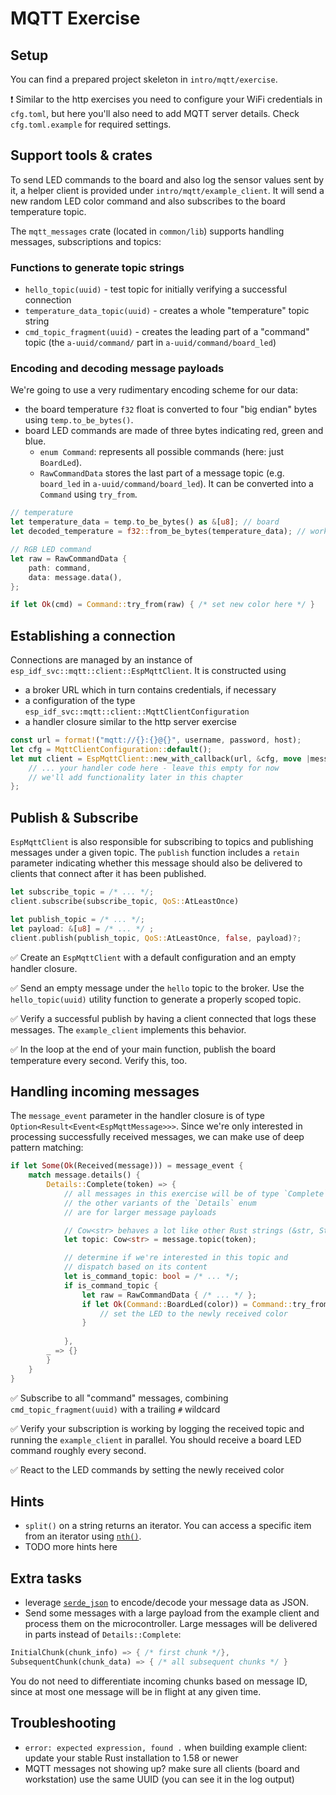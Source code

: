 # MQTT Exercise

## Setup

You can find a prepared project skeleton in `intro/mqtt/exercise`. 

❗️ Similar to the http exercises you need to configure your WiFi credentials in `cfg.toml`, but here you'll also need to add MQTT server details. Check `cfg.toml.example` for required settings.

## Support tools & crates

To send LED commands to the board and also log the sensor values sent by it, a helper client is provided under `intro/mqtt/example_client`. It will send a new random LED color command and also subscribes to the board temperature topic.

The `mqtt_messages` crate (located in `common/lib`) supports handling messages, subscriptions and topics:
### Functions to generate topic strings
- `hello_topic(uuid)` - test topic for initially verifying a successful connection
- `temperature_data_topic(uuid)` - creates a whole "temperature" topic string 
- `cmd_topic_fragment(uuid)` - creates the leading part of a "command" topic (the `a-uuid/command/` part in `a-uuid/command/board_led`)

### Encoding and decoding message payloads


We're going to use a very rudimentary encoding scheme for our data:
- the board temperature `f32` float is converted to four "big endian" bytes using `temp.to_be_bytes()`.
- board LED commands are made of three bytes indicating red, green and blue.
    - `enum Command`: represents all possible commands (here: just `BoardLed`).
    - `RawCommandData` stores the last part of a message topic (e.g. `board_led` in `a-uuid/command/board_led`). It can be converted into a `Command` using `try_from`.

```rust
// temperature
let temperature_data = temp.to_be_bytes() as &[u8]; // board
let decoded_temperature = f32::from_be_bytes(temperature_data); // workstation

// RGB LED command
let raw = RawCommandData {
    path: command,
    data: message.data(),
};

if let Ok(cmd) = Command::try_from(raw) { /* set new color here */ }
```
## Establishing a connection

Connections are managed by an instance of `esp_idf_svc::mqtt::client::EspMqttClient`.
It is constructed using
- a broker URL which in turn contains credentials, if necessary
- a configuration of the type `esp_idf_svc::mqtt::client::MqttClientConfiguration`
- a handler closure similar to the http server exercise

```rust
const url = format!("mqtt://{}:{}@{}", username, password, host);
let cfg = MqttClientConfiguration::default();
let mut client = EspMqttClient::new_with_callback(url, &cfg, move |message_event| { 
    // ... your handler code here - leave this empty for now
    // we'll add functionality later in this chapter
};
```
## Publish & Subscribe

`EspMqttClient` is also responsible for subscribing to topics and publishing messages under a given topic.
The `publish` function includes a `retain` parameter indicating whether this message should also be delivered to clients that connect after it has been published. 

```rust
let subscribe_topic = /* ... */;
client.subscribe(subscribe_topic, QoS::AtLeastOnce)

let publish_topic = /* ... */;
let payload: &[u8] = /* ... */ ;
client.publish(publish_topic, QoS::AtLeastOnce, false, payload)?;
```

✅ Create an `EspMqttClient` with a default configuration and an empty handler closure.

✅ Send an empty message under the `hello` topic to the broker. Use the `hello_topic(uuid)` utility function to generate a properly scoped topic.

✅ Verify a successful publish by having a client connected that logs these messages. The `example_client` implements this behavior.

✅ In the loop at the end of your main function, publish the board temperature every second. Verify this, too.

## Handling incoming messages


The `message_event` parameter in the handler closure is of type `Option<Result<Event<EspMqttMessage>>>`.
Since we're only interested in processing successfully received messages, we can make use of deep pattern matching:

```rust
if let Some(Ok(Received(message))) = message_event {
    match message.details() {
        Details::Complete(token) => {
            // all messages in this exercise will be of type `Complete`
            // the other variants of the `Details` enum
            // are for larger message payloads

            // Cow<str> behaves a lot like other Rust strings (&str, String)
            let topic: Cow<str> = message.topic(token); 

            // determine if we're interested in this topic and
            // dispatch based on its content
            let is_command_topic: bool = /* ... */;
            if is_command_topic {
                let raw = RawCommandData { /* ... */ };
                if let Ok(Command::BoardLed(color)) = Command::try_from(raw) {
                    // set the LED to the newly received color
                }
            
            },
        _ => {}
        }
    }
}
```

✅ Subscribe to all "command" messages, combining `cmd_topic_fragment(uuid)` with a trailing `#` wildcard

✅ Verify your subscription is working by logging the received topic and running the `example_client` in parallel. You should receive a board LED command roughly every second.

✅ React to the LED commands by setting the newly received color

## Hints

- `split()` on a string returns an iterator. You can access a specific item from an iterator using [`nth()`](https://doc.rust-lang.org/std/iter/trait.Iterator.html#method.nth).
- TODO more hints here

## Extra tasks

- leverage [`serde_json`](https://docs.serde.rs/serde_json/) to encode/decode your message data as JSON.
- Send some messages with a large payload from the example client and process them on the microcontroller. Large messages will be delivered in parts instead of `Details::Complete`:
```rust
InitialChunk(chunk_info) => { /* first chunk */},
SubsequentChunk(chunk_data) => { /* all subsequent chunks */ }
```
You do not need to differentiate incoming chunks based on message ID, since at most one message will be in flight at any given time. 

## Troubleshooting

- `error: expected expression, found .` when building example client: update your stable Rust installation to 1.58 or newer
- MQTT messages not showing up? make sure all clients (board and workstation) use the same UUID (you can see it in the log output)

